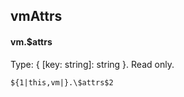 ## vmAttrs
#### vm.$attrs
Type: { [key: string]: string }. Read only.
```
${1|this,vm|}.\$attrs$2
```
